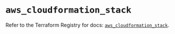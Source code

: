 # `aws_cloudformation_stack`

Refer to the Terraform Registry for docs: [`aws_cloudformation_stack`](https://registry.terraform.io/providers/hashicorp/aws/6.14.0/docs/resources/cloudformation_stack).
